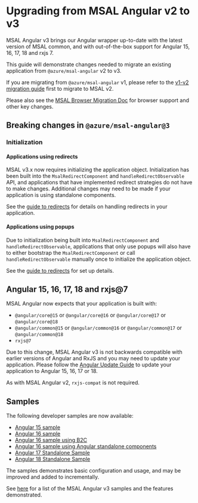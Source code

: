 # Upgrading from MSAL Angular v2 to v3

MSAL Angular v3 brings our Angular wrapper up-to-date with the latest version of MSAL common, and with out-of-the-box support for Angular 15, 16, 17, 18 and rxjs 7.

This guide will demonstrate changes needed to migrate an existing application from `@azure/msal-angular` v2 to v3.

If you are migrating from `@azure/msal-angular` v1, please refer to the [v1-v2 migration guide](https://github.com/AzureAD/microsoft-authentication-library-for-js/tree/dev/lib/msal-angular/docs/v1-v2-upgrade-guide.md) first to migrate to MSAL v2.

Please also see the [MSAL Browser Migration Doc](https://github.com/AzureAD/microsoft-authentication-library-for-js/tree/dev/lib/msal-browser/docs/v2-migration.md) for browser support and other key changes.

## Breaking changes in `@azure/msal-angular@3`

### Initialization

#### Applications using redirects

MSAL v3.x now requires initializing the application object. Initialization has been built into the `MsalRedirectComponent` and `handleRedirectObservable` API, and applications that have implemented redirect strategies do not have to make changes. Additional changes may need to be made if your application is using standalone components.

See the [guide to redirects](https://github.com/AzureAD/microsoft-authentication-library-for-js/tree/dev/lib/msal-angular/docs/redirects.md) for details on handling redirects in your application.

#### Applications using popups

Due to initialization being built into `MsalRedirectComponent` and `handleRedirectObservable`, applications that only use popups will also have to either bootstrap the `MsalRedirectComponent` or call `handleRedirectObservable` manually once to initialize the application object.

See the [guide to redirects](https://github.com/AzureAD/microsoft-authentication-library-for-js/tree/dev/lib/msal-angular/docs/redirects.md) for set up details.

## Angular 15, 16, 17, 18 and rxjs@7

MSAL Angular now expects that your application is built with: 

- `@angular/core@15` or `@angular/core@16` or `@angular/core@17` or `@angular/core@18`
- `@angular/common@15` or `@angular/common@16` or `@angular/common@17` or `@angular/common@18`
- `rxjs@7`

Due to this change, MSAL Angular v3 is not backwards compatible with earlier versions of Angular and RxJS and you may need to update your application. Please follow the [Angular Update Guide](https://update.angular.io/) to update your application to Angular 15, 16, 17 or 18.

As with MSAL Angular v2, `rxjs-compat` is not required.

## Samples

The following developer samples are now available:

- [Angular 15 sample](https://github.com/AzureAD/microsoft-authentication-library-for-js/tree/dev/samples/msal-angular-v3-samples/angular15-sample-app)
- [Angular 16 sample](https://github.com/AzureAD/microsoft-authentication-library-for-js/tree/dev/samples/msal-angular-v3-samples/angular16-sample-app)
- [Angular 16 sample using B2C](https://github.com/AzureAD/microsoft-authentication-library-for-js/tree/dev/samples/msal-angular-v3-samples/angular-b2c-sample-app)
- [Angular 16 sample using Angular standalone components](https://github.com/AzureAD/microsoft-authentication-library-for-js/tree/dev/samples/msal-angular-v3-samples/angular-standalone-sample)
- [Angular 17 Standalone Sample](https://github.com/AzureAD/microsoft-authentication-library-for-js/tree/dev/samples/msal-angular-v3-samples/angular17-standalone-sample)
- [Angular 18 Standalone Sample](https://github.com/AzureAD/microsoft-authentication-library-for-js/tree/dev/samples/msal-angular-v3-samples/angular18-standalone-sample)

The samples demonstrates basic configuration and usage, and may be improved and added to incrementally.

See [here](https://github.com/AzureAD/microsoft-authentication-library-for-js/blob/dev/samples/msal-angular-v3-samples/README.md) for a list of the MSAL Angular v3 samples and the features demonstrated.
